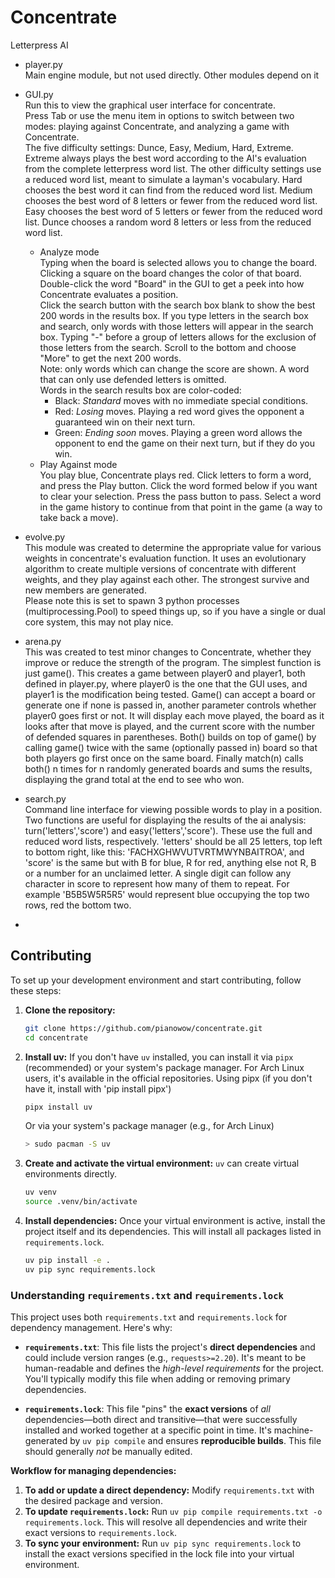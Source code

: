 Concentrate
============

Letterpress AI

- player.py  
  Main engine module, but not used directly.  Other modules depend on it

- GUI.py  
  Run this to view the graphical user interface for concentrate.  
  Press Tab or use the menu item in options to switch between two modes: playing against Concentrate, and analyzing a game with Concentrate.  
  The five difficulty settings: Dunce, Easy, Medium, Hard, Extreme.  Extreme always plays the best word according to the AI's evaluation from the complete letterpress word list.  The other difficulty settings use a reduced word list, meant to simulate a layman's vocabulary.  Hard chooses the best word it can find from the reduced word list.  Medium chooses the best word of 8 letters or fewer from the reduced word list.  Easy chooses the best word of 5 letters or fewer from the reduced word list.  Dunce chooses a random word 8 letters or less from the reduced word list.  
  
  - Analyze mode  
    Typing when the board is selected allows you to change the board.  Clicking a square on the board changes the color of that board.  
    Double-click the word "Board" in the GUI to get a peek into how Concentrate evaluates a position.  
    Click the search button with the search box blank to show the best 200 words in the results box.  If you type letters in the search box and search, only words with those letters will appear in the search box.  Typing "-" before a group of letters allows for the exclusion of those letters from the search.  Scroll to the bottom and choose "More" to get the next 200 words.  
    Note: only words which can change the score are shown.  A word that can only use defended letters is omitted.  
    Words in the search results box are color-coded:
    - Black: _Standard_ moves with no immediate special conditions.
    - Red: _Losing_ moves. Playing a red word gives the opponent a guaranteed win on their next turn.
    - Green: _Ending soon_ moves. Playing a green word allows the opponent to end the game on their next turn, but if they do you win.
  - Play Against mode  
    You play blue, Concentrate plays red.  Click letters to form a word, and press the Play button.  Click the word formed below if you want to clear your selection.  Press the pass button to pass.  Select a word in the game history to continue from that point in the game (a way to take back a move).  

- evolve.py  
  This module was created to determine the appropriate value for various weights in concentrate's evaluation function.  It uses an evolutionary algorithm to create multiple versions of concentrate with different weights, and they play against each other.  The strongest survive and new members are generated.  
  Please note this is set to spawn 3 python processes (multiprocessing.Pool) to speed things up, so if you have a single or dual core system, this may not play nice.  

- arena.py  
  This was created to test minor changes to Concentrate, whether they improve or reduce the strength of the program.
  The simplest function is just game().  This creates a game between player0 and player1, both defined in player.py, where player0 is the one that the GUI uses, and player1 is the modification being tested.  Game() can accept a board or generate one if none is passed in, another parameter controls whether player0 goes first or not.  It will display each move played, the board as it looks after that move is played, and the current score with the number of defended squares in parentheses. Both() builds on top of game() by calling game() twice with the same (optionally passed in) board so that both players go first once on the same board.  Finally match(n) calls both() n times for n randomly generated boards and sums the results, displaying the grand total at the end to see who won.  

- search.py  
  Command line interface for viewing possible words to play in a position.  
  Two functions are useful for displaying the results of the ai analysis: turn('letters','score') and easy('letters','score').  These use the full and reduced word lists, respectively.   'letters' should be all 25 letters, top left to bottom right, like this: 'FACHXGHWVUTVRTMWYNBAITROA', and 'score' is the same but with B for blue, R for red, anything else not R, B or a number for an unclaimed letter.  A single digit can follow any character in score to represent how many of them to repeat.  For example 'B5B5W5R5R5' would represent blue occupying the top two rows, red the bottom two.  

- 

## Contributing

To set up your development environment and start contributing, follow these steps:

1. **Clone the repository:**
   
   ```bash
   git clone https://github.com/pianowow/concentrate.git
   cd concentrate
   ```

2. **Install uv:**
   If you don't have `uv` installed, you can install it via `pipx` (recommended) or your system's package manager. For Arch Linux users, it's available in the official repositories.
   Using pipx (if you don't have it, install with 'pip install pipx')
   
   ```bash
   pipx install uv
   ```
   
   Or via your system's package manager (e.g., for Arch Linux)
   
   ```bash
   > sudo pacman -S uv
   ```

3. **Create and activate the virtual environment:**
   `uv` can create virtual environments directly.
   
   ```bash
   uv venv
   source .venv/bin/activate
   ```

4. **Install dependencies:**
   Once your virtual environment is active, install the project itself and its dependencies. This will install all packages listed in `requirements.lock`.
   
   ```bash
   uv pip install -e .
   uv pip sync requirements.lock
   ```

### Understanding `requirements.txt` and `requirements.lock`

This project uses both `requirements.txt` and `requirements.lock` for dependency management. Here's why:

* **`requirements.txt`**: This file lists the project's **direct dependencies** and could include version ranges (e.g., `requests>=2.20`). It's meant to be human-readable and defines the *high-level requirements* for the project. You'll typically modify this file when adding or removing primary dependencies.

* **`requirements.lock`**: This file "pins" the **exact versions** of *all* dependencies—both direct and transitive—that were successfully installed and worked together at a specific point in time. It's machine-generated by `uv pip compile` and ensures **reproducible builds**. This file should generally *not* be manually edited.

**Workflow for managing dependencies:**

1. **To add or update a direct dependency:** Modify `requirements.txt` with the desired package and version.
2. **To update `requirements.lock`:** Run `uv pip compile requirements.txt -o requirements.lock`. This will resolve all dependencies and write their exact versions to `requirements.lock`.
3. **To sync your environment:** Run `uv pip sync requirements.lock` to install the exact versions specified in the lock file into your virtual environment.

